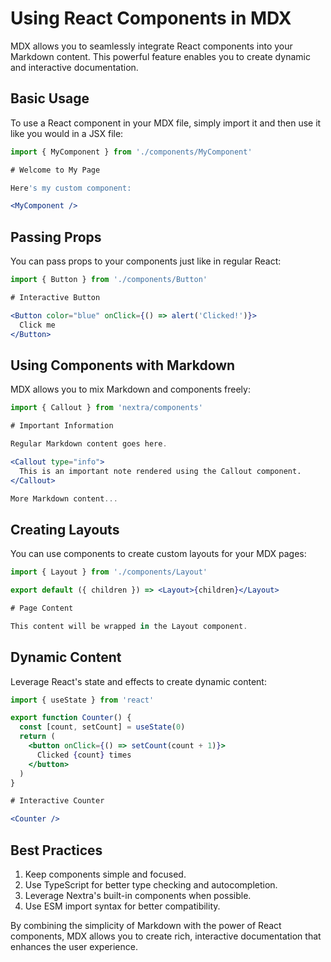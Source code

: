 

  # Using React Components in MDX

MDX allows you to seamlessly integrate React components into your Markdown content. This powerful feature enables you to create dynamic and interactive documentation.

## Basic Usage

To use a React component in your MDX file, simply import it and then use it like you would in a JSX file:

```jsx
import { MyComponent } from './components/MyComponent'

# Welcome to My Page

Here's my custom component:

<MyComponent />
```

## Passing Props

You can pass props to your components just like in regular React:

```jsx
import { Button } from './components/Button'

# Interactive Button

<Button color="blue" onClick={() => alert('Clicked!')}>
  Click me
</Button>
```

## Using Components with Markdown

MDX allows you to mix Markdown and components freely:

```jsx
import { Callout } from 'nextra/components'

# Important Information

Regular Markdown content goes here.

<Callout type="info">
  This is an important note rendered using the Callout component.
</Callout>

More Markdown content...
```

## Creating Layouts

You can use components to create custom layouts for your MDX pages:

```jsx
import { Layout } from './components/Layout'

export default ({ children }) => <Layout>{children}</Layout>

# Page Content

This content will be wrapped in the Layout component.
```

## Dynamic Content

Leverage React's state and effects to create dynamic content:

```jsx
import { useState } from 'react'

export function Counter() {
  const [count, setCount] = useState(0)
  return (
    <button onClick={() => setCount(count + 1)}>
      Clicked {count} times
    </button>
  )
}

# Interactive Counter

<Counter />
```

## Best Practices

1. Keep components simple and focused.
2. Use TypeScript for better type checking and autocompletion.
3. Leverage Nextra's built-in components when possible.
4. Use ESM import syntax for better compatibility.

By combining the simplicity of Markdown with the power of React components, MDX allows you to create rich, interactive documentation that enhances the user experience.

  